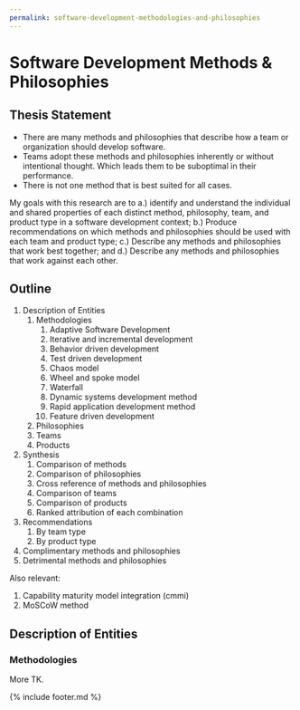```yaml
---
permalink: software-development-methodologies-and-philosophies
---
```


# Software Development Methods & Philosophies

## Thesis Statement

- There are many methods and philosophies that describe how a team or organization should develop software.
- Teams adopt these methods and philosophies inherently or without intentional thought. Which leads them to be suboptimal in their performance.
- There is not one method that is best suited for all cases.

My goals with this research are to a.) identify and  understand the individual and shared properties of each distinct method, philosophy, team, and product type in a software development context; b.) Produce recommendations on which methods and philosophies should be used with each team and product type; c.) Describe any methods and philosophies that work best together; and d.) Describe any methods and philosophies that work against each other.

## Outline

1. Description of Entities
    1. Methodologies
        1. Adaptive Software Development
        2. Iterative and incremental development
        3. Behavior driven development
        4. Test driven development
        5. Chaos model
        6. Wheel and spoke model
        7. Waterfall
        8. Dynamic systems development method
        9. Rapid application development method
        10. Feature driven development
    2. Philosophies
    3. Teams
    4. Products
2. Synthesis
    1. Comparison of methods
    2. Comparison of philosophies
    3. Cross reference of methods and philosophies
    4. Comparison of teams
    5. Comparison of products
    6. Ranked attribution of each combination
3. Recommendations
    1. By team type
    2. By product type
4. Complimentary methods and philosophies
5. Detrimental methods and philosophies

Also relevant:

1. Capability maturity model integration (cmmi)
2. MoSCoW method


## Description of Entities

### Methodologies

More TK.

{% include footer.md %}
